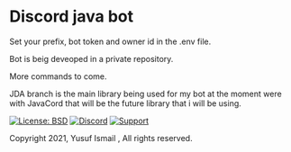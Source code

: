 # Discord java bot 
Set your prefix, bot token and owner id in the .env file.

Bot is beig deveoped in a private repository.

More commands to come.

JDA branch is the main library being used for my bot at the moment were with JavaCord that will be the future library that i will be using.

[![License: BSD](https://img.shields.io/badge/License-BSD-green.svg)](https://opensource.org/licenses/BSD)
[![Discord](https://img.shields.io/discord/842490150537527306?label=&logo=discord&logoColor=ffffff&color=7389D8&labelColor=6A7EC2)]( https://discord.gg/hpY6s6mh3N)
[![Support](https://img.shields.io/badge/Gofundme-donate-blue?logo=gofundme)](https://www.gofundme.com/f/bvbqp-help-me-get-a-better-computer)

Copyright 2021, Yusuf Ismail , All rights reserved.
